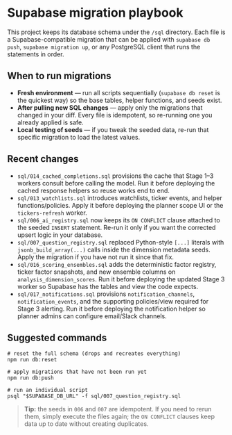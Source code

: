 # Supabase migration playbook

This project keeps its database schema under the `/sql` directory. Each file is a
Supabase-compatible migration that can be applied with `supabase db push`, `supabase
migration up`, or any PostgreSQL client that runs the statements in order.

## When to run migrations

- **Fresh environment** — run all scripts sequentially (`supabase db reset` is the
  quickest way) so the base tables, helper functions, and seeds exist.
- **After pulling new SQL changes** — apply only the migrations that changed in your
  diff. Every file is idempotent, so re-running one you already applied is safe.
- **Local testing of seeds** — if you tweak the seeded data, re-run that specific
  migration to load the latest values.

## Recent changes

- `sql/014_cached_completions.sql` provisions the cache that Stage 1–3 workers
  consult before calling the model. Run it before deploying the cached response
  helpers so reuse works end to end.
- `sql/013_watchlists.sql` introduces watchlists, ticker events, and helper
  functions/policies. Apply it before deploying the planner scope UI or the
  `tickers-refresh` worker.
- `sql/006_ai_registry.sql` now keeps its `ON CONFLICT` clause attached to the seeded
  `INSERT` statement. Re-run it only if you want the corrected upsert logic in your
  database.
- `sql/007_question_registry.sql` replaced Python-style `[...]` literals with
  `jsonb_build_array(...)` calls inside the dimension metadata seeds. Apply the
  migration if you have not run it since that fix.
- `sql/016_scoring_ensembles.sql` adds the deterministic factor registry, ticker
  factor snapshots, and new ensemble columns on `analysis_dimension_scores`.
  Run it before deploying the updated Stage 3 worker so Supabase has the tables
  and view the code expects.
- `sql/017_notifications.sql` provisions `notification_channels`,
  `notification_events`, and the supporting policies/view required for Stage 3
  alerting. Run it before deploying the notification helper so planner admins
  can configure email/Slack channels.

## Suggested commands

```
# reset the full schema (drops and recreates everything)
npm run db:reset

# apply migrations that have not been run yet
npm run db:push

# run an individual script
psql "$SUPABASE_DB_URL" -f sql/007_question_registry.sql
```

> **Tip:** the seeds in `006` and `007` are idempotent. If you need to rerun them,
> simply execute the files again; the `ON CONFLICT` clauses keep data up to date without
> creating duplicates.
